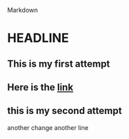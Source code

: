 Markdown
# HEADLINE 
## This is my first attempt
## Here is the [link](www.neuefische.de)
## this is my second attempt

another change 
another line
